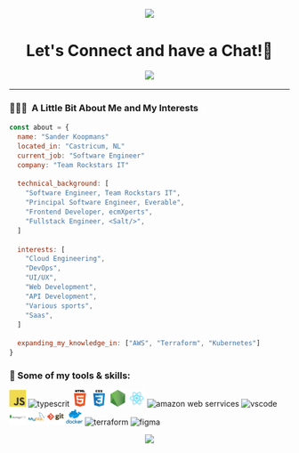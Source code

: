 <p align="center">
  <img src="https://capsule-render.vercel.app/api?text=Hello!&animation=fadeIn&type=waving&color=gradient&height=100"/>
</p>

<h1 align="center">
  Let's Connect and have a Chat!💬
</h1>
<p align="center">
<a href="https://www.linkedin.com/in/sander-koopmans/">
  <img height="50" src="https://user-images.githubusercontent.com/46517096/166973395-19676cd8-f8ec-4abf-83ff-da8243505b82.png"/>
</a>
</p>

---

<h3> 👨🏻‍💻 &nbsp;A Little Bit About Me and My Interests</h3>

```javascript
const about = {
  name: "Sander Koopmans"
  located_in: "Castricum, NL"
  current_job: "Software Engineer"
  company: "Team Rockstars IT"

  technical_background: [
    "Software Engineer, Team Rockstars IT",
    "Principal Software Engineer, Everable",
    "Frontend Developer, ecmXperts",
    "Fullstack Engineer, <Salt/>",
  ]

  interests: [
    "Cloud Engineering",
    "DevOps",
    "UI/UX",
    "Web Development",
    "API Development",
    "Various sports",
    "Saas",
  ]

  expanding_my_knowledge_in: ["AWS", "Terraform", "Kubernetes"]
}
```

<h3>🚀 Some of my tools & skills:</h3>
<p float="left">
  <img src="https://raw.githubusercontent.com/github/explore/80688e429a7d4ef2fca1e82350fe8e3517d3494d/topics/javascript/javascript.png" width="30px" alt="Javascript">

<img src="https://cdn.jsdelivr.net/gh/devicons/devicon/icons/typescript/typescript-original.svg" alt="typescrit" width="30px" />

  <img src="https://raw.githubusercontent.com/github/explore/80688e429a7d4ef2fca1e82350fe8e3517d3494d/topics/html/html.png" width="30px" alt="html5">

  <img src="https://raw.githubusercontent.com/github/explore/80688e429a7d4ef2fca1e82350fe8e3517d3494d/topics/css/css.png" width="30px" alt="css3">

  <img src="https://raw.githubusercontent.com/github/explore/80688e429a7d4ef2fca1e82350fe8e3517d3494d/topics/nodejs/nodejs.png" width="30px" alt="nodeJS">

  <img src="https://raw.githubusercontent.com/github/explore/80688e429a7d4ef2fca1e82350fe8e3517d3494d/topics/react/react.png" width="30px" alt="React">
  
  <img src="https://cdn.jsdelivr.net/gh/devicons/devicon/icons/amazonwebservices/amazonwebservices-original.svg" alt="amazon web serrvices" width="30px"/>
          

  <img src="https://cdn.jsdelivr.net/gh/devicons/devicon/icons/vscode/vscode-original.svg" alt="vscode" width="30" />

  <img src="https://raw.githubusercontent.com/github/explore/80688e429a7d4ef2fca1e82350fe8e3517d3494d/topics/mongodb/mongodb.png" width="30px" alt="MongoDB">
  <img src="https://raw.githubusercontent.com/devicons/devicon/master/icons/mysql/mysql-original-wordmark.svg" alt="mysql" width="30" />

  <img src="https://raw.githubusercontent.com/github/explore/80688e429a7d4ef2fca1e82350fe8e3517d3494d/topics/git/git.png" width="30px" alt="Git">

  <img src="https://raw.githubusercontent.com/github/explore/80688e429a7d4ef2fca1e82350fe8e3517d3494d/topics/docker/docker.png" width="30px" alt="docker">
  <img src="https://cdn.jsdelivr.net/gh/devicons/devicon/icons/terraform/terraform-original.svg" alt="terraform" width="30px" />

  <img src="https://cdn.jsdelivr.net/gh/devicons/devicon/icons/figma/figma-original.svg" alt="figma" width="30"/> 
 </p>

 <p align="center">
  <img src="https://capsule-render.vercel.app/api?&animation=fadeIn&type=waving&color=gradient&height=100&section=footer"/>
</p>
